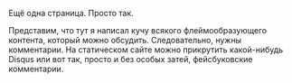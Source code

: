 Ещё одна страница. Просто так.

Представим, что тут я написал кучу всякого флеймообразующего контента,
который можно обсудить. Следовательно, нужны комментарии.
На статическом сайте можно прикрутить какой-нибудь Disqus или вот так,
просто и без особых затей, фейсбуковские комментарии.

<div id="fb-root"></div>
<script>(function(d, s, id) {
    var js, fjs = d.getElementsByTagName(s)[0];
    if (d.getElementById(id)) return;
    js = d.createElement(s); js.id = id;
    js.src = "//connect.facebook.net/ru_RU/all.js#xfbml=1&appId=400424936721386";
    fjs.parentNode.insertBefore(js, fjs);
}(document, 'script', 'facebook-jssdk'));</script>

<div class="fb-comments" data-href="http://kastaneda.kiev.ua" data-width="800" data-num-posts="50"></div>
